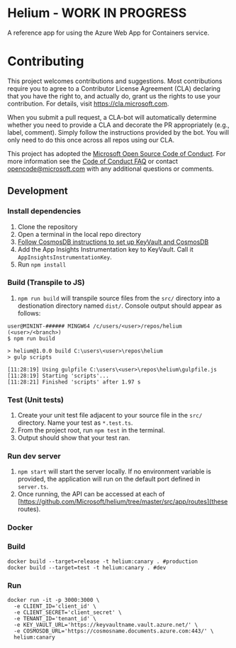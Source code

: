 # Helium - WORK IN PROGRESS

A reference app for using the Azure Web App for Containers service.

# Contributing

This project welcomes contributions and suggestions.  Most contributions require you to agree to a
Contributor License Agreement (CLA) declaring that you have the right to, and actually do, grant us
the rights to use your contribution. For details, visit https://cla.microsoft.com.

When you submit a pull request, a CLA-bot will automatically determine whether you need to provide
a CLA and decorate the PR appropriately (e.g., label, comment). Simply follow the instructions
provided by the bot. You will only need to do this once across all repos using our CLA.

This project has adopted the [Microsoft Open Source Code of Conduct](https://opensource.microsoft.com/codeofconduct/).
For more information see the [Code of Conduct FAQ](https://opensource.microsoft.com/codeofconduct/faq/) or
contact [opencode@microsoft.com](mailto:opencode@microsoft.com) with any additional questions or comments.

## Development

### Install dependencies

1. Clone the repository
2. Open a terminal in the local repo directory
3. [Follow CosmosDB instructions to set up KeyVault and CosmosDB](./docs/cosmosdb.md)
4. Add the App Insights Instrumentation key to KeyVault. Call it `AppInsightsInstrumentationKey`.
5. Run `npm install`

### Build (Transpile to JS)

1. `npm run build` will transpile source files from the `src/` directory into a destionation directory named `dist/`.  Console output should appear as follows:

```
user@MININT-###### MINGW64 /c/users/<user>/repos/helium (<user>/<branch>)
$ npm run build

> helium@1.0.0 build C:\users\<user>\repos\helium
> gulp scripts

[11:28:19] Using gulpfile C:\users\<user>\repos\helium\gulpfile.js
[11:28:19] Starting 'scripts'...
[11:28:21] Finished 'scripts' after 1.97 s
```

### Test (Unit tests)

1. Create your unit test file adjacent to your source file in the `src/` directory.  Name your test as `*.test.ts`.
2. From the project root, run `npm test` in the terminal.
3. Output should show that your test ran.

### Run dev server

1. `npm start` will start the server locally.  If no environment variable is provided, the application will run on the default port defined in `server.ts`.
2. Once running, the API can be accessed at each of [https://github.com/Microsoft/helium/tree/master/src/app/routes](these routes).

### Docker

### Build

```
docker build --target=release -t helium:canary . #production
docker build --target=test -t helium:canary . #dev
```

### Run

```
docker run -it -p 3000:3000 \
  -e CLIENT_ID='client_id' \
  -e CLIENT_SECRET='client_secret' \
  -e TENANT_ID='tenant_id' \
  -e KEY_VAULT_URL='https://keyvaultname.vault.azure.net/' \
  -e COSMOSDB_URL='https://cosmosname.documents.azure.com:443/' \
  helium:canary
```